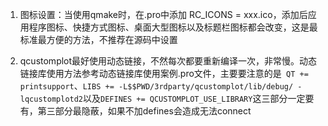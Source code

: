 1. 图标设置：当使用qmake时，在.pro中添加 RC_ICONS = xxx.ico，添加后应用程序图标、快捷方式图标、桌面大型图标以及标题栏图标都会改变，这是最标准最方便的方法，不推荐在源码中设置

2. qcustomplot最好使用动态链接，不然每次都要重新编译一次，非常慢。动态链接库使用方法参考动态链接库使用案例.pro文件，主要要注意的是` QT += printsupport`、`LIBS += -L$$PWD/3rdparty/qcustomplot/lib/debug/ -lqcustomplotd2`以及`DEFINES += QCUSTOMPLOT_USE_LIBRARY`这三部分一定要有，第三部分最隐蔽，如果不加defines会造成无法connect
